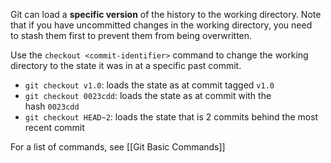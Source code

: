 
Git can load a **specific version** of the history to the working directory. Note that if you have uncommitted changes in the working directory, you need to stash them first to prevent them from being overwritten.

Use the `checkout <commit-identifier>` command to change the working directory to the state it was in at a specific past commit.

-   `git checkout v1.0`: loads the state as at commit tagged `v1.0`
-   `git checkout 0023cdd`: loads the state as at commit with the hash `0023cdd`
-   `git checkout HEAD~2`: loads the state that is 2 commits behind the most recent commit

For a list of commands, see [[Git Basic Commands]]
